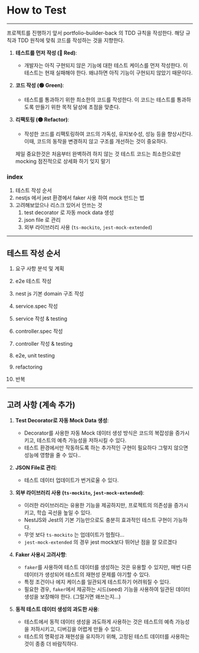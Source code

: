 # How to Test

---
프로젝트를 진행하기 앞서 portfolio-builder-back 의 TDD 규칙을 작성한다. 해당 규칙과 TDD 원칙에 맞춰 코드를 작성하는 것을 지향한다.

1. **테스트를 먼저 작성 (🔴 Red)**:
    - 개발자는 아직 구현되지 않은 기능에 대한 테스트 케이스를 먼저 작성한다. 이 테스트는 현재 실패해야 한다. 왜냐하면 아직 기능이 구현되지 않았기 때문이다.

2. **코드 작성 (🟢 Green)**:
    - 테스트를 통과하기 위한 최소한의 코드를 작성한다. 이 코드는 테스트를 통과하도록 만들기 위한 목적 달성에 초점을 맞춘다.

3. **리팩토링 (🟡 Refactor)**:
    - 작성한 코드를 리팩토링하여 코드의 가독성, 유지보수성, 성능 등을 향상시킨다. 이때, 코드의 동작을 변경하지 않고 구조를 개선하는 것이 중요하다.

   제일 중요한것은 처음부터 완벽하려 하지 않는 것
   테스트 코드는 최소한으로만 mocking
   점진적으로 상세화 하기 잊지 말기

### index

1. 테스트 작성 순서
2. nestjs 에서 jest 환경에서 faker 사용 하여 mock 만드는 법
3. 고려해보았으나 리스크 있어서 안쓰는 것
    1. test decorator 로 자동 mock data 생성
    2. json file 로 관리
    3. 외부 라이브러리 사용 (`ts-mockito`, `jest-mock-extended`)

---

## 테스트 작성 순서

1. 요구 사항 분석 및 계획

2. e2e 테스트 작성

3. nest js 기본 domain 구조 작성

4. service.spec 작성

5. service 작성 & testing

6. controller.spec 작성

7. controller 작성 & testing

8. e2e, unit testing

9. refactoring

10. 반복

---

## 고려 사항 (계속 추가)

1. **Test Decorator로 자동 Mock Data 생성**:
    - Decorator를 사용한 자동 Mock 데이터 생성 방식은 코드의 복잡성을 증가시키고, 테스트의 예측 가능성을 저하시킬 수 있다.
    - 테스트 환경에서만 작동하도록 하는 추가적인 구현이 필요하다 그렇지 않으면 성능에 영향을 줄 수 있다..

2. **JSON File로 관리**:
    - 테스트 데이터 업데이트가 번거로울 수 있다.

3. **외부 라이브러리 사용 (`ts-mockito`, `jest-mock-extended`)**:
    - 이러한 라이브러리는 유용한 기능을 제공하지만, 프로젝트의 의존성을 증가시키고, 학습 곡선을 높일 수 있다.
    - NestJS와 Jest의 기본 기능만으로도 충분히 효과적인 테스트 구현이 가능하다.
    - 무엇 보다 `ts-mockito` 는 업데이트가 멈췄다...
    - `jest-mock-extended` 의 경우 jest mock보다 뛰어난 점을 잘 모르겠다

4. **Faker 사용시 고려사항**:
    - `faker`를 사용하여 테스트 데이터를 생성하는 것은 유용할 수 있지만, 매번 다른 데이터가 생성되어 테스트의 재현성 문제를 야기할 수 있다.
    - 특정 조건이나 에지 케이스를 일관되게 테스트하기 어려워질 수 있다. 
    - 필요한 경우, `faker`에서 제공하는 시드(seed) 기능을 사용하여 일관된 데이터 생성을 보장해야 한다. (그럴거면 왜쓰는지...)

5. **동적 테스트 데이터 생성의 과도한 사용**:
    - 테스트에서 동적 데이터 생성을 과도하게 사용하는 것은 테스트의 예측 가능성을 저하시키고, 디버깅을 어렵게 만들 수 있다.
    - 테스트의 명확성과 재현성을 유지하기 위해, 고정된 테스트 데이터를 사용하는 것이 종종 더 바람직하다.
